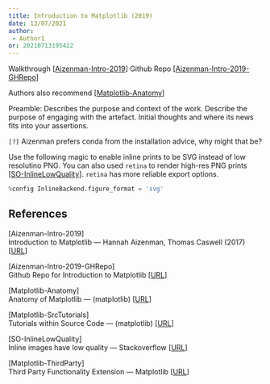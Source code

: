 ```yaml
---
title: Introduction to Matplotlib (2019)
date: 13/07/2021 
author:
 - Author1
or: 20210713195422
---
```


Walkthrough [[Aizenman-Intro-2019](#Aizenman-Intro-2019)]
Github Repo [[Aizenman-Intro-2019-GHRepo](#Aizenman-Intro-2019-GHRepo)]

Authors also recommend [[Matplotlib-Anatomy](#Matplotlib-Anatomy)]

Preamble: Describes the purpose and context of the work.  Describe the purpose of engaging with the artefact. Initial thoughts and where its news fits into your assertions.

`[?]` Aizenman prefers conda from the installation advice, why might that be?  

Use the following magic to enable inline prints to be SVG instead of low resolutino PNG. You can also used `retina` to render high-res PNG prints [[SO-InlineLowQuality](#SO-InlineLowQuality)]. `retina` has more reliable export options.

```python
%config InlineBackend.figure_format = 'svg'
```

## References

<a id='Aizenman-Intro-2019'>[Aizenman-Intro-2019]</a>  
Introduction to Matplotlib — Hannah Aizenman, Thomas Caswell (2017)
[[URL](https://www.youtube.com/watch?v=Tr4DYo4v5AY)]

<a id='Aizenman-Intro-2019-GHRepo'>[Aizenman-Intro-2019-GHRepo]<a/>  
Github Repo for Introduction to Matplotlib [[URL](https://github.com/story645/mpl_tutorial)]

<a id='Matplotlib-Anatomy'>[Matplotlib-Anatomy]<a/>  
Anatomy of Matplotlib — (matplotlib) [[URL](https://github.com/matplotlib/AnatomyOfMatplotlib)]

<a id='Matplotlib-SrcTutorials'>[Matplotlib-SrcTutorials]<a/>  
Tutorials within Source Code — (matplotlib) [[URL](https://github.com/matplotlib/matplotlib/tree/master/tutorials)]


<a id='SO-InlineLowQuality'>[SO-InlineLowQuality]<a/>  
Inline images have low quality — Stackoverflow [[URL](https://stackoverflow.com/questions/25412513/inline-images-have-low-quality)]

<a id='MaMatplotlib-ThirdPartytplotlib-ThirdParty'>[Matplotlib-ThirdParty]</a>  
Third Party Functionality Extension — Matplotlib [[URL](https://matplotlib.org/stable/thirdpartypackages/index.html)]
